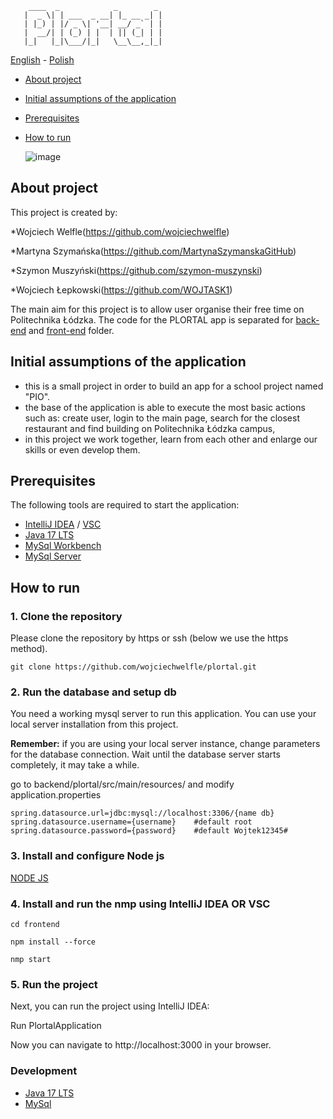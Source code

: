 ```
    ____  _            _        _ 
   |  _ \| | ___  _ __| |_ __ _| |
   | |_) | |/ _ \| '__| __/ _` | |
   |  __/| | (_) | |  | || (_| | |
   |_|   |_|\___/|_|   \__\__,_|_|

```

[<ins>English</ins>](README.md) - [Polish](README.pl.md)

* [About project](#about-project)
* [Initial assumptions of the application](#initial-assumptions-of-the-application)
* [Prerequisites](#prerequisites)
* [How to run](#how-to-run)

   ![image](https://github.com/wojciechwelfle/plortal/assets/167070778/80beb792-75b9-4061-9342-ce26d4442a0b)


## About project
This project is created by:

*Wojciech Welfle(https://github.com/wojciechwelfle)
 
*Martyna Szymańska(https://github.com/MartynaSzymanskaGitHub)

*Szymon Muszyński(https://github.com/szymon-muszynski)

*Wojciech Łepkowski(https://github.com/WOJTASK1)

The main aim for this project is to allow user organise their free time on Politechnika Łódzka.
The code for the PLORTAL app is separated for [back-end](https://github.com/wojciechwelfle/plortal/tree/main/backend/plortal) and [front-end](https://github.com/wojciechwelfle/plortal/tree/main/frontend) folder. 


## Initial assumptions of the application
- this is a small project in order to build an app for a school project named "PIO".
- the base of the application is able to execute the most basic actions such as:
 create user, login to the main page, search for the closest restaurant and find building on Politechnika Łódzka campus, 
- in this project we work together, learn from each other and enlarge our skills
  or even develop them. 

## Prerequisites
The following tools are required to start the application:
- [IntelliJ IDEA](https://www.jetbrains.com/idea/) / [VSC](https://code.visualstudio.com/) 
- [Java 17 LTS](https://openjdk.org/projects/jdk/17/)
- [MySql Workbench](https://www.mysql.com/products/workbench/)
- [MySql Server](https://dev.mysql.com/downloads/mysql/)


## How to run

### 1. Clone the repository
Please clone the repository by https or ssh (below we use the https method).
```
git clone https://github.com/wojciechwelfle/plortal.git
```

### 2. Run the database and setup db
You need a working mysql server to run this application.
You can use your local server installation from this project.

**Remember:** if you are using your local server instance, change parameters for the database connection.
Wait until the database server starts completely, it may take a while.

go to backend/plortal/src/main/resources/
and modify application.properties
```
spring.datasource.url=jdbc:mysql://localhost:3306/{name db}
spring.datasource.username={username}    #default root
spring.datasource.password={password}    #default Wojtek12345#
```

### 3. Install and configure Node js

[NODE JS](https://nodejs.org/en/download)

### 4. Install and run the nmp using IntelliJ IDEA OR VSC
```
cd frontend
```
```
npm install --force
```
```
nmp start
```
### 5. Run the project

Next, you can run the project using IntelliJ IDEA:

Run PlortalApplication

Now you can navigate to http://localhost:3000 in your browser.

### Development
- [Java 17 LTS](https://openjdk.org/projects/jdk/17/)
- [MySql](https://www.mysql.com/)

